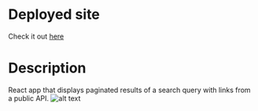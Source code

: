 # Deployed site

Check it out [here](https://luft-react-hacker-news.netlify.app/)

# Description

React app that displays paginated results of a search query with links from a public API.
![alt text](https://i.imgur.com/MpWjpVp.png)
